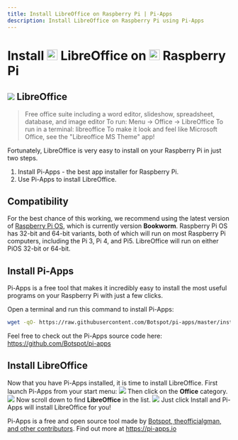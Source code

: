 ```yaml
---
title: Install LibreOffice on Raspberry Pi | Pi-Apps
description: Install LibreOffice on Raspberry Pi using Pi-Apps
---
```

<div class="simple-install-content content">

# Install <img src="/img/app-icons/LibreOffice/icon-64.png" height=24> LibreOffice on <img src=/img/other-icons/raspberrypi-icon.svg height=24> Raspberry Pi

## <img src="/img/app-icons/LibreOffice/icon-64.png"> LibreOffice
> Free office suite including a word editor, slideshow, spreadsheet, database, and image editor
> To run: Menu -> Office -> LibreOffice
> To run in a terminal: libreoffice
> To make it look and feel like Microsoft Office, see the "Libreoffice MS Theme" app!

Fortunately, LibreOffice is very easy to install on your Raspberry Pi in just two steps.
1. Install Pi-Apps - the best app installer for Raspberry Pi.
2. Use Pi-Apps to install LibreOffice.
</div>
<div class="simple-install-content content">

## Compatibility
For the best chance of this working, we recommend using the latest version of [Raspberry Pi OS](https://www.raspberrypi.com/software/), which is currently version **Bookworm**.
Raspberry Pi OS has 32-bit and 64-bit variants, both of which will run on most Raspberry Pi computers, including the Pi 3, Pi 4, and Pi5.
LibreOffice will run on either PiOS 32-bit or 64-bit.
</div>
<div class="simple-install-content content">

## Install Pi-Apps

Pi-Apps is a free tool that makes it incredibly easy to install the most useful programs on your Raspberry Pi with just a few clicks.

Open a terminal and run this command to install Pi-Apps:
```bash
wget -qO- https://raw.githubusercontent.com/Botspot/pi-apps/master/install | bash
```
Feel free to check out the Pi-Apps source code here: https://github.com/Botspot/pi-apps
</div>
<div class="simple-install-content content">

## Install LibreOffice

Now that you have Pi-Apps installed, it is time to install LibreOffice.
First launch Pi-Apps from your start menu:
<img src="/img/start-menu.png">
Then click on the <b>Office</b> category.
<img src="/img/category-selections/Office.png">
Now scroll down to find <b>LibreOffice</b> in the list.
<img src="/img/app-icons/LibreOffice/app-selection.png">
Just click Install and Pi-Apps will install LibreOffice for you!
</div>
<div class="simple-install-content content">

Pi-Apps is a free and open source tool made by [Botspot, theofficialgman, and other contributors](/about/#contributors). Find out more at https://pi-apps.io
</div>
